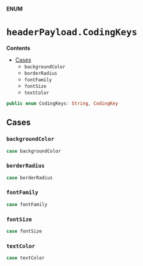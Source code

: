 **ENUM**

# `headerPayload.CodingKeys`

**Contents**

- [Cases](#cases)
  - `backgroundColor`
  - `borderRadius`
  - `fontFamily`
  - `fontSize`
  - `textColor`

```swift
public enum CodingKeys: String, CodingKey
```

## Cases
### `backgroundColor`

```swift
case backgroundColor
```

### `borderRadius`

```swift
case borderRadius
```

### `fontFamily`

```swift
case fontFamily
```

### `fontSize`

```swift
case fontSize
```

### `textColor`

```swift
case textColor
```
